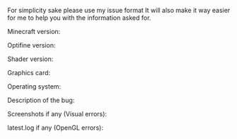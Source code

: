 For simplicity sake please use my issue format
It will also make it way easier for me to help you with the information asked for.

Minecraft version:

Optifine version:

Shader version:

Graphics card:

Operating system:

Description of the bug:

Screenshots if any (Visual errors):

latest.log if any (OpenGL errors):
